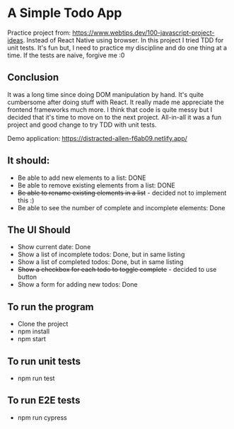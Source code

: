 # A Simple Todo App
Practice project from: https://www.webtips.dev/100-javascript-project-ideas. Instead of React Native using browser. In this project I tried TDD for unit tests. It's fun but, I need to practice my discipline and do one thing at a time. If the tests are naive, forgive me :0

## Conclusion
It was a long time since doing DOM manipulation by hand. It's quite cumbersome after doing stuff with React. It really made me appreciate the frontend frameworks much more. I think that code is quite messy but I decided that it's time to move on to the next project. All-in-all it was a fun project and good change to try TDD with unit tests.

Demo application: https://distracted-allen-f6ab09.netlify.app/

## It should:
* Be able to add new elements to a list: DONE
* Be able to remove existing elements from a list: DONE
* ~~Be able to rename existing elements in a list~~ - decided not to implement this :)
* Be able to see the number of complete and incomplete elements: Done

## The UI Should
* Show current date: Done
* Show a list of incomplete todos: Done, but in same listing
* Show a list of completed todos: Done, but in same listing
* ~~Show a checkbox for each todo to toggle complete~~ - decided to use button
* Show a form for adding new todos: Done

## To run the program
* Clone the project
* npm install
* npm start

## To run unit tests
* npm run test

## To run E2E tests
* npm run cypress